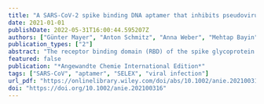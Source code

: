 ```yaml
---
title: "A SARS-CoV-2 spike binding DNA aptamer that inhibits pseudovirus infection by an RBD independent mechanism"
date: 2021-01-01
publishDate: 2022-05-31T16:00:44.595207Z
authors: ["Günter Mayer", "Anton Schmitz", "Anna Weber", "Mehtap Bayin", "Stefan Breuers", "Volkmar Fieberg", "Michael Famulok"]
publication_types: ["2"]
abstract: "The receptor binding domain (RBD) of the spike glycoprotein of the coronavirus SARS-CoV-2 (CoV2-S) binds to the human angiotensin converting enzyme 2 (ACE2) representing the initial contact point for leveraging the infection cascade. We used an automated selection process and identified an aptamer that specifically interacts with CoV2-S. The aptamer does not bind to the RBD of CoV2-S and does not block the interaction of CoV2-S with ACE2. Notwithstanding, infection studies revealed potent and specific inhibition of pseudoviral infection by the aptamer. The present study opens up new vistas in developing SARS-CoV2 infection inhibitors, independent of blocking the ACE2 interaction of the virus and harnesses aptamers as potential drug candidates and tools to disentangle hitherto inaccessible infection modalities, which is of particular interest in light of the increasing number of escape mutants that are currently being reported."
featured: false
publication: "*Angewandte Chemie International Edition*"
tags: ["SARS-CoV", "aptamer", "SELEX", "viral infection"]
url_pdf: "https://onlinelibrary.wiley.com/doi/abs/10.1002/anie.202100316"
doi: "https://doi.org/10.1002/anie.202100316"
---
```


